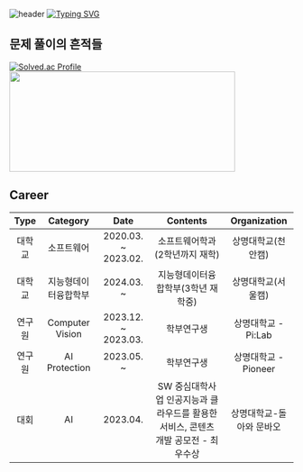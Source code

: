 ![header](https://capsule-render.vercel.app/api?type=waving&color=6994CDEE&text=&animation=twinkling&height=80)
[![Typing SVG](https://readme-typing-svg.demolab.com?font=Alkatra&weight=500&size=45&duration=3500&pause=3&color=6994CDEE&center=false&vCenter=false&multiline=true&repeat=true&width=1000&height=100&lines=Welcome+to+Gon's+GitHub!👋)](https://git.io/typing-svg)


<!--
**kim-mun-gon/kim-mun-gon** is a ✨ _special_ ✨ repository because its `README.md` (this file) appears on your GitHub profile.

Here are some ideas to get you started:

- 🔭 I’m currently working on ...
- 🌱 I’m currently learning ...
- 👯 I’m looking to collaborate on ...
- 🤔 I’m looking for help with ...
- 💬 Ask me about ...
- 📫 How to reach me: ...
- 😄 Pronouns: ...
- ⚡ Fun fact: ...
-->
## 문제 풀이의 흔적들
[![Solved.ac Profile](http://mazassumnida.wtf/api/v2/generate_badge?boj=kmk1460)](https://solved.ac/profile/kmk1460/) <img src="https://github-readme-stats.vercel.app/api?username=kim-mun-gon&theme=chartreuse-dark&show_icons=true" width="400" height="178" />

## Career
| Type   | Category        | Date                | Contents                        | Organization       |
|:------:|:---------------:|:-------------------:|:-------------------------------:|:------------------:|
|  대학교  | 소프트웨어         | 2020.03. ~ 2023.02. | 소프트웨어학과(2학년까지 재학)                      | 상명대학교(천안캠) |
|  대학교  | 지능형데이터융합학부 | 2024.03. ~  | 지능형데이터융합학부(3학년 재학중)                              | 상명대학교(서울캠) |
|  연구원  | Computer Vision  | 2023.12. ~ 2023.03. | 학부연구생                          | 상명대학교 - Pi:Lab |
|  연구원  | AI Protection    | 2023.05. ~          | 학부연구생                       | 상명대학교 - Pioneer |
|   대회  |AI          | 2023.04.            | SW 중심대학사업 인공지능과 클라우드를 활용한 서비스, 콘텐츠 개발 공모전 - 최우수상 | 상명대학교-돌아와 문바오 |
